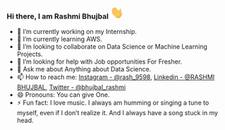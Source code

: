### Hi there, I am Rashmi Bhujbal <img src="https://raw.githubusercontent.com/Rashmi1404/RASHMI1404/main/wave.gif" width="30px">


- 🔭 I’m currently working on my Internship.
- 🌱 I’m currently learning AWS.
- 👯 I’m looking to collaborate on Data Science or Machine Learning Projects.
- 🤔 I’m looking for help with Job opportunities For Fresher.
- 💬 Ask me about Anything about Data Science.
- 📫 How to reach me: [Instagram - @rash_9598](https://www.instagram.com/rash_9598/), [Linkedin - @RASHMI BHUJBAL](https://www.linkedin.com/in/rashmibhujbal-9598/), [Twitter - @bhujbal_rashmi](https://twitter.com/bhujbal_rashmi)
- 😄 Pronouns: You can give One.
- ⚡ Fun fact:  I love music. I always am humming or singing a tune to myself, even if I don’t realize it. And I always have a song stuck in my head.
